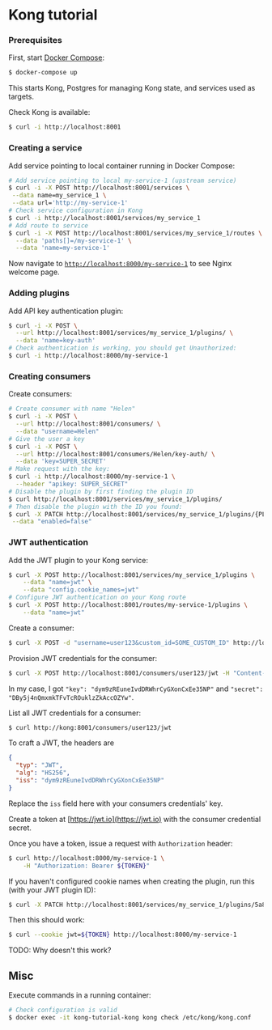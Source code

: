 # Kong tutorial

### Prerequisites

First, start [Docker Compose](./docker-compose.yaml):

```bash
$ docker-compose up
```

This starts Kong, Postgres for managing Kong state, and services used as targets.

Check Kong is available:

```bash
$ curl -i http://localhost:8001
```

### Creating a service

Add service pointing to local container running in Docker Compose:

```bash
# Add service pointing to local my-service-1 (upstream service)
$ curl -i -X POST http://localhost:8001/services \
 --data name=my_service_1 \
 --data url='http://my-service-1'
# Check service configuration in Kong
$ curl -i http://localhost:8001/services/my_service_1
# Add route to service
$ curl -i -X POST http://localhost:8001/services/my_service_1/routes \
  --data 'paths[]=/my-service-1' \
  --data 'name=my-service-1'
```

Now navigate to [`http://localhost:8000/my-service-1`](http://localhost:8000/my-service-1) to see Nginx welcome page.

### Adding plugins

Add API key authentication plugin:

```bash
$ curl -i -X POST \
  --url http://localhost:8001/services/my_service_1/plugins/ \
  --data 'name=key-auth'
# Check authentication is working, you should get Unauthorized:
$ curl -i http://localhost:8000/my-service-1
```

### Creating consumers

Create consumers:

```bash
# Create consumer with name "Helen"
$ curl -i -X POST \
  --url http://localhost:8001/consumers/ \
  --data "username=Helen"
# Give the user a key
$ curl -i -X POST \
  --url http://localhost:8001/consumers/Helen/key-auth/ \
  --data 'key=SUPER_SECRET'
# Make request with the key:
$ curl -i http://localhost:8000/my-service-1 \
  --header "apikey: SUPER_SECRET"
# Disable the plugin by first finding the plugin ID
$ curl http://localhost:8001/services/my_service_1/plugins/
# Then disable the plugin with the ID you found:
$ curl -X PATCH http://localhost:8001/services/my_service_1/plugins/{PLUGIN_ID} \
 --data "enabled=false"
```

### JWT authentication

Add the JWT plugin to your Kong service:

```bash
$ curl -X POST http://localhost:8001/services/my_service_1/plugins \
    --data "name=jwt" \
    --data "config.cookie_names=jwt"
# Configure JWT authentication on your Kong route
$ curl -X POST http://localhost:8001/routes/my-service-1/plugins \
    --data "name=jwt"
```

Create a consumer:

```bash
$ curl -X POST -d "username=user123&custom_id=SOME_CUSTOM_ID" http://localhost:8001/consumers/
```

Provision JWT credentials for the consumer:

```bash
$ curl -X POST http://localhost:8001/consumers/user123/jwt -H "Content-Type: application/x-www-form-urlencoded"
```

In my case, I got `"key": "dym9zREuneIvdDRWhrCyGXonCxEe35NP"` and `"secret": "DBy5j4nQmxmkTFvTcROuklzZkAccOZYw"`.

List all JWT credentials for a consumer:

```bash
$ curl http://kong:8001/consumers/user123/jwt
```

To craft a JWT, the headers are

```json
{
  "typ": "JWT",
  "alg": "HS256",
  "iss": "dym9zREuneIvdDRWhrCyGXonCxEe35NP"
}
```

Replace the `iss` field here with your consumers credentials' key.

Create a token at [https://jwt.io](https://jwt.io) with the consumer credential secret.

Once you have a token, issue a request with `Authorization` header:

```bash
$ curl http://localhost:8000/my-service-1 \
    -H "Authorization: Bearer ${TOKEN}"
```

If you haven't configured cookie names when creating the plugin, run this (with your JWT plugin ID):

```bash
$ curl -X PATCH http://localhost:8001/services/my_service_1/plugins/5a85280c-d7d4-4fa8-ab75-9383d3731a0c --data "config.cookie_names=jwt"
```

Then this should work:

```bash
$ curl --cookie jwt=${TOKEN} http://localhost:8000/my-service-1
```

TODO: Why doesn't this work?

## Misc

Execute commands in a running container:

```bash
# Check configuration is valid
$ docker exec -it kong-tutorial-kong kong check /etc/kong/kong.conf
```
